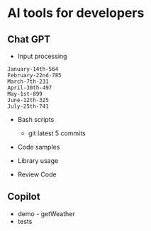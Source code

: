 # AI tools for developers

## Chat GPT

- Input processing

```
January-14th-564
February-22nd-785
March-7th-231
April-30th-497
May-1st-899
June-12th-325
July-25th-741
```
- Bash scripts
    - git latest 5 commits


- Code samples
- Library usage
- Review Code

## Copilot

- demo - getWeather
- tests
